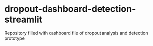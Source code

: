 # dropout-dashboard-detection-streamlit
Repository filled with dashboard file of dropout analysis and detection prototype

